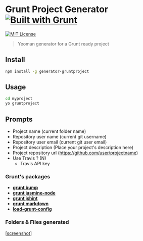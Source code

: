 # Grunt Project Generator [![Built with Grunt][grunt-img]](http://gruntjs.com/)

[![MIT License][license-img]][license-url]

> Yeoman generator for a Grunt ready project

## Install

```bash
npm install -g generator-gruntproject
```

## Usage

```bash
cd myproject
yo gruntproject
```

## Prompts

* Project name (current folder name)
* Repository user name (current git username)
* Repository user email (current git user email)
* Project description (Place your project's description here)
* Project repository url (https://github.com/user/projectname)
* Use Travis ? (N)
    * Travis API key

### Grunt's packages

* [**grunt bump**](https://www.npmjs.com/package/grunt-bump)
* [**grunt jasmine-node**](https://github.com/sixertoy/grunt-jasmine-node)
* [**grunt jshint**](https://www.npmjs.com/package/grunt-contrib-jshint)
* [**grunt markdown**](https://www.npmjs.com/package/grunt-markdown)
* [**load-grunt-config**](https://www.npmjs.com/package/load-grunt-config)

### Folders & Files generated

[[screenshot]]


[grunt-img]: https://cdn.gruntjs.com/builtwith.png

[screenshot]: https://github.com/sixertoy/generator-gruntproject/blob/master/screenshot.jpg

[license-img]: http://img.shields.io/badge/license-MIT-blue.svg?style=flat-square
[license-url]: LICENSE-MIT
